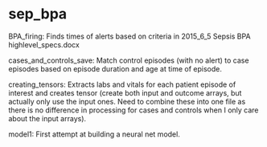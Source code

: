 # sep_bpa

BPA_firing: 
Finds times of alerts based on criteria in 2015_6_5 Sepsis BPA highlevel_specs.docx

cases_and_controls_save:
Match control episodes (with no alert) to case episodes based on episode duration and age at time of episode.

creating_tensors:
Extracts labs and vitals for each patient episode of interest and creates tensor (create both input and outcome arrays, but actually only use the input ones. Need to combine these into one file as there is no difference in processing for cases and controls when I only care about the input arrays). 

model1:
First attempt at building a neural net model. 
